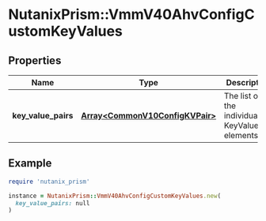 # NutanixPrism::VmmV40AhvConfigCustomKeyValues

## Properties

| Name | Type | Description | Notes |
| ---- | ---- | ----------- | ----- |
| **key_value_pairs** | [**Array&lt;CommonV10ConfigKVPair&gt;**](CommonV10ConfigKVPair.md) | The list of the individual KeyValuePair elements. | [optional] |

## Example

```ruby
require 'nutanix_prism'

instance = NutanixPrism::VmmV40AhvConfigCustomKeyValues.new(
  key_value_pairs: null
)
```

